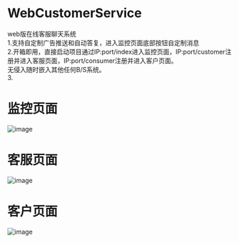 # WebCustomerService
web版在线客服聊天系统  
  1.支持自定制广告推送和自动答复，进入监控页面底部按钮自定制消息  
  2.开箱即用，直接启动项目通过IP:port/index进入监控页面，IP:port/customer注册并进入客服页面，IP:port/consumer注册并进入客户页面。  
    无侵入随时嵌入其他任何B/S系统。  
  3.

# 监控页面
![image](https://github.com/liu513632815/WebCustomerService/blob/master/img/index.png)

# 客服页面
![image](https://github.com/liu513632815/WebCustomerService/blob/master/img/customer.png)

# 客户页面
![image](https://github.com/liu513632815/WebCustomerService/blob/master/img/consumer.png)

